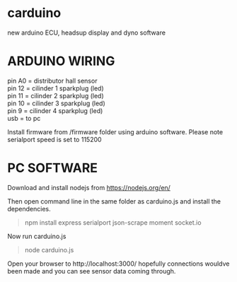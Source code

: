 # carduino

new arduino ECU, headsup display and dyno software    

# ARDUINO WIRING

pin A0 = distributor hall sensor     
pin 12 = cilinder 1 sparkplug (led)    
pin 11 = cilinder 2 sparkplug (led)    
pin 10 = cilinder 3 sparkplug (led)    
pin  9 = cilinder 4 sparkplug (led)    
usb    = to pc

Install firmware from /firmware folder using arduino software. Please note serialport speed is set to 115200

# PC SOFTWARE

Download and install nodejs from https://nodejs.org/en/    

Then open command line in the same folder as carduino.js and install the dependencies.    

> npm install express serialport json-scrape moment socket.io    

Now run carduino.js    

> node carduino.js    

Open your browser to http://localhost:3000/ hopefully connections wouldve been made and you can see sensor data coming through.    





